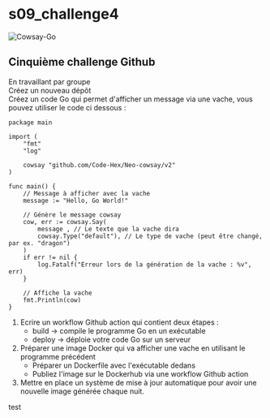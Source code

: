 # s09_challenge4

![Cowsay-Go](https://github.com/L-Christ-ASD/s09_challenge4/actions/workflows/cowsay-go/badge.svg)

## Cinquième challenge Github

En travaillant par groupe  
Créez un nouveau dépôt  
Créez un code Go qui permet d'afficher un message via une vache, vous pouvez utiliser le code ci dessous :

```
package main

import (
	"fmt"
	"log"

	cowsay "github.com/Code-Hex/Neo-cowsay/v2"
)

func main() {
	// Message à afficher avec la vache
	message := "Hello, Go World!"

	// Génère le message cowsay
	cow, err := cowsay.Say(
		message	, // Le texte que la vache dira
		cowsay.Type("default"), // Le type de vache (peut être changé, par ex. "dragon")
	)
	if err != nil {
		log.Fatalf("Erreur lors de la génération de la vache : %v", err)
	}

	// Affiche la vache
	fmt.Println(cow)
}

```

1. Ecrire un workflow Github action qui contient deux étapes :
    - build -> compile le programme Go en un exécutable
    - deploy -> déploie votre code Go sur un serveur
2. Préparer une image Docker qui va afficher une vache en utilisant le programme précédent
    - Préparer un Dockerfile avec l'exécutable dedans
    - Publiez l'image sur le Dockerhub via une workflow Github action
3. Mettre en place un système de mise à jour automatique pour avoir une nouvelle image générée chaque nuit.

test
